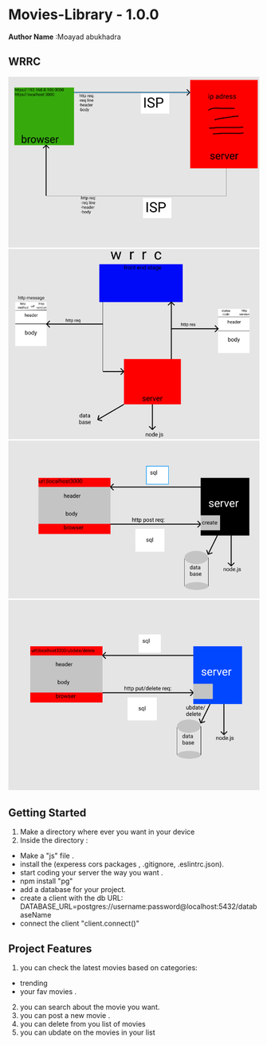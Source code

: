 # Movies-Library - 1.0.0

**Author Name** :Moayad abukhadra

## WRRC



![wrrc1](https://github.com/moayadabukhadra/Movies-Library/blob/master/Screenshot%20(41).png?raw=true)
![wrrc2](https://github.com/moayadabukhadra/Movies-Library/blob/master/Screenshot%20(44).png?raw=true)
![wrrc3](https://github.com/moayadabukhadra/Movies-Library/blob/master/Screenshot%20(46).png?raw=true)
![wrrc4](https://github.com/moayadabukhadra/Movies-Library/blob/master/Screenshot%20(48).png?raw=true)

## Getting Started
1. Make a directory where ever you want in your device 
2. Inside the directory :
- Make a "js" file .
- install the (experess cors packages , .gitignore, .eslintrc.json).
- start coding your server the way you want .
- npm install "pg"
- add a database for your project.
- create a client with the db URL:
DATABASE_URL=postgres://username:password@localhost:5432/databaseName
- connect the client "client.connect()"


## Project Features
1. you can check the latest movies based on categories:
- trending
- your fav movies .
2. you can search about the movie you want.
3. you can post a new movie .
4. you can delete from you list of movies
5. you can ubdate on the movies in your list


